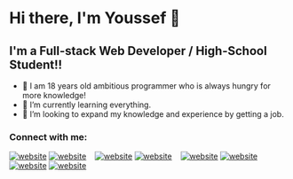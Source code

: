 # Hi there, I'm Youssef 👋 


## I'm a Full-stack Web Developer / High-School Student!!

- 🔭 I am 18 years old ambitious programmer who is always hungry for more knowledge!
- 🌱 I’m currently learning everything.
- 👯 I’m looking to expand my knowledge and experience by getting a job.
### Connect with me:

[![website](./img/globe-light.svg)](https://usefssite.herokuapp.com#gh-light-mode-only)
[![website](./img/globe-dark.svg)](https://usefssite.herokuapp.com#gh-dark-mode-only)
&nbsp;&nbsp;
[![website](./img/twitter-light.svg)](https://twitter.com/Jo17585724#gh-light-mode-only)
[![website](./img/twitter-dark.svg)](https://twitter.com/Jo17585724#gh-dark-mode-only)
&nbsp;&nbsp;
[![website](./img/linkedin-light.svg)](https://linkedin.com/in/usefmedhat64#gh-light-mode-only)
[![website](./img/linkedin-dark.svg)](https://linkedin.com/in/usefmedhat64#gh-dark-mode-only)
&nbsp;&nbsp;
[![website](./img/instagram-light.svg)](https://instagram.com/shab_2adeem#gh-light-mode-only)
[![website](./img/instagram-dark.svg)](https://instagram.com/shab_2adeem#gh-dark-mode-only)




[website]: https://usefssite.herokuapp.com
[twitter]: https://twitter.com/Jo17585724
[instagram]: https://instagram.com/shab_2adeem
[linkedin]: https://linkedin.com/in/usefmedhat64
